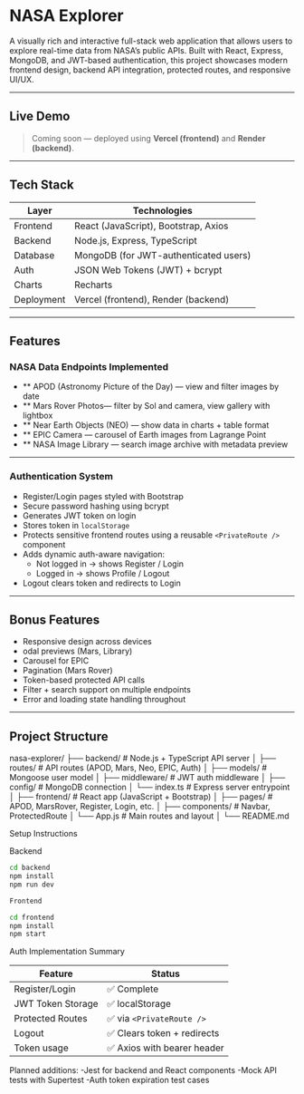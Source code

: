 
#  NASA Explorer

A visually rich and interactive full-stack web application that allows users to explore real-time data from NASA’s public APIs. Built with React, Express, MongoDB, and JWT-based authentication, this project showcases modern frontend design, backend API integration, protected routes, and responsive UI/UX.

---

##  Live Demo

> Coming soon — deployed using **Vercel (frontend)** and **Render (backend)**.

---

## Tech Stack

| Layer       | Technologies                                |
|-------------|---------------------------------------------|
| Frontend    | React (JavaScript), Bootstrap, Axios        |
| Backend     | Node.js, Express, TypeScript                |
| Database    | MongoDB (for JWT-authenticated users)       |
| Auth        | JSON Web Tokens (JWT) + bcrypt              |
| Charts      | Recharts                                    |
| Deployment  | Vercel (frontend), Render (backend)         |

---

## Features

### NASA Data Endpoints Implemented

- ** APOD (Astronomy Picture of the Day) — view and filter images by date
- ** Mars Rover Photos— filter by Sol and camera, view gallery with lightbox
- ** Near Earth Objects (NEO) — show data in charts + table format
- ** EPIC Camera — carousel of Earth images from Lagrange Point
- ** NASA Image Library — search image archive with metadata preview

---

### Authentication System

- Register/Login pages styled with Bootstrap
- Secure password hashing using bcrypt
- Generates JWT token on login
- Stores token in `localStorage`
- Protects sensitive frontend routes using a reusable `<PrivateRoute />` component
- Adds dynamic auth-aware navigation:
  - Not logged in → shows Register / Login
  - Logged in → shows Profile / Logout
- Logout clears token and redirects to Login

---

##  Bonus Features

- Responsive design across devices
- odal previews (Mars, Library)
- Carousel for EPIC
- Pagination (Mars Rover)
- Token-based protected API calls
- Filter + search support on multiple endpoints
- Error and loading state handling throughout

---

##  Project Structure
nasa-explorer/
├── backend/ # Node.js + TypeScript API server
│ ├── routes/ # API routes (APOD, Mars, Neo, EPIC, Auth)
│ ├── models/ # Mongoose user model
│ ├── middleware/ # JWT auth middleware
│ ├── config/ # MongoDB connection
│ └── index.ts # Express server entrypoint
│
├── frontend/ # React app (JavaScript + Bootstrap)
│ ├── pages/ # APOD, MarsRover, Register, Login, etc.
│ ├── components/ # Navbar, ProtectedRoute
│ └── App.js # Main routes and layout
│
└── README.md

Setup Instructions

Backend

```bash
cd backend
npm install
npm run dev

Frontend

cd frontend
npm install
npm start
```
Auth Implementation Summary

| Feature           | Status                     |
| ----------------- | -------------------------- |
| Register/Login    | ✅ Complete                 |
| JWT Token Storage | ✅ localStorage             |
| Protected Routes  | ✅ via `<PrivateRoute />`   |
| Logout            | ✅ Clears token + redirects |
| Token usage       | ✅ Axios with bearer header |

Planned additions:
-Jest for backend and React components
-Mock API tests with Supertest
-Auth token expiration test cases

